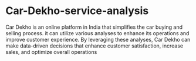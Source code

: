 # Car-Dekho-service-analysis
Car Dekho is an online platform in India that simplifies the car buying and selling process. it can utilize various analyses to enhance its operations and improve customer experience. By leveraging these analyses, Car Dekho can make data-driven decisions that enhance customer satisfaction, increase sales, and optimize overall operations
